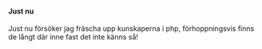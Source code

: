 #### Just nu

Just nu försöker jag fräscha upp kunskaperna i php, förhoppningsvis finns de långt där inne fast det inte känns så!
